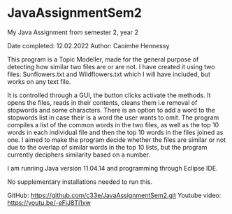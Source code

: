 # JavaAssignmentSem2
My Java Assignment from semester 2, year 2

Date completed: 12.02.2022
Author: Caoimhe Hennessy

This program is a Topic Modeller, made for the general purpose of detecting how similar two files are or are not. 
I have created it using two files: Sunflowers.txt and Wildflowers.txt which I will have included, but works on any text file. 

It is controlled through a GUI, the button clicks activate the methods. It opens the files, reads in their contents, cleans them i.e removal of stopwords and some characters. There is an option to add a word to the stopwords list in case their is a word the user wants to omit. The program compiles a list of the common words in the two files, as well as the top 10 words in each individual file and then the top 10 words in the files joined as one. I aimed to make the program decide whether the files are similar or not due to the overlap of similar words in the top 10 lists, but the program currently deciphers similarity based on a number. 

I am running Java version 11.04.14 and programming through Eclipse IDE.

No supplementary installations needed to run this.

GitHub: https://github.com/c33e/JavaAssignmentSem2.git
Youtube video: https://youtu.be/-eFiJ8Ti1xw
